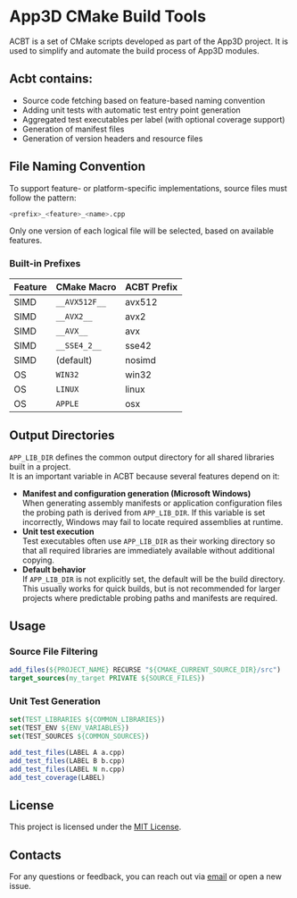 # App3D CMake Build Tools

ACBT is a set of CMake scripts developed as part of the App3D project. It is used to simplify and automate the build process of App3D modules.

## Acbt contains:

- Source code fetching based on feature-based naming convention
- Adding unit tests with automatic test entry point generation
- Aggregated test executables per label (with optional coverage support)
- Generation of manifest files
- Generation of version headers and resource files

## File Naming Convention
To support feature- or platform-specific implementations, source files must follow the pattern:
```sh
<prefix>_<feature>_<name>.cpp
```
Only one version of each logical file will be selected, based on available features.

### Built-in Prefixes
| Feature | CMake Macro    | ACBT Prefix |
|---------|----------------|-------------|
| SIMD    | `__AVX512F__`  | avx512      |
| SIMD    | `__AVX2__`     | avx2        |
| SIMD    | `__AVX__`      | avx         |
| SIMD    | `__SSE4_2__`   | sse42       |
| SIMD    | (default)      | nosimd      |
| OS      | `WIN32`        | win32       |
| OS      | `LINUX`        | linux       |
| OS      | `APPLE`        | osx         |

## Output Directories
`APP_LIB_DIR` defines the common output directory for all shared libraries built in a project.  
It is an important variable in ACBT because several features depend on it:

- **Manifest and configuration generation (Microsoft Windows)**  
  When generating assembly manifests or application configuration files the probing path is derived from `APP_LIB_DIR`. If this variable is set incorrectly, Windows may fail to locate required assemblies at runtime.
- **Unit test execution**  
  Test executables often use `APP_LIB_DIR` as their working directory so that all required libraries are immediately available without additional copying.
- **Default behavior**  
  If `APP_LIB_DIR` is not explicitly set, the default will be the build directory. This usually works for quick builds, but is not recommended for larger projects where predictable probing paths and manifests are required.

## Usage

### Source File Filtering
```cmake
add_files(${PROJECT_NAME} RECURSE "${CMAKE_CURRENT_SOURCE_DIR}/src")
target_sources(my_target PRIVATE ${SOURCE_FILES})
```

### Unit Test Generation
```cmake
set(TEST_LIBRARIES ${COMMON_LIBRARIES})
set(TEST_ENV ${ENV_VARIABLES})
set(TEST_SOURCES ${COMMON_SOURCES})

add_test_files(LABEL A a.cpp)
add_test_files(LABEL B b.cpp)
add_test_files(LABEL N n.cpp)
add_test_coverage(LABEL)
```

## License
This project is licensed under the [MIT License](LICENSE).

## Contacts
For any questions or feedback, you can reach out via [email](mailto:wusikijeronii@gmail.com) or open a new issue.